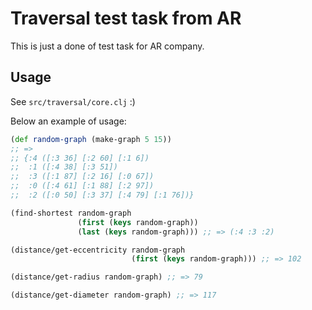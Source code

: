 # Traversal test task from AR

This is just a done of test task for AR company.

## Usage

See `src/traversal/core.clj` :)

Below an example of usage:

```clojure
(def random-graph (make-graph 5 15))
;; =>
;; {:4 ([:3 36] [:2 60] [:1 6])
;;  :1 ([:4 38] [:3 51])
;;  :3 ([:1 87] [:2 16] [:0 67])
;;  :0 ([:4 61] [:1 88] [:2 97])
;;  :2 ([:0 50] [:3 37] [:4 79] [:1 76])}

(find-shortest random-graph
               (first (keys random-graph))
               (last (keys random-graph))) ;; => (:4 :3 :2)

(distance/get-eccentricity random-graph
                           (first (keys random-graph))) ;; => 102

(distance/get-radius random-graph) ;; => 79

(distance/get-diameter random-graph) ;; => 117
```
